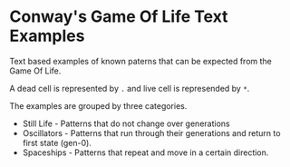 # Conway's Game Of Life Text Examples

Text based examples of known paterns that can be expected from the Game Of Life.

A dead cell is represented by `.` and live cell is represended by `*`.

The examples are grouped by three categories.

* Still Life - Patterns that do not change over generations
* Oscillators - Patterns that run through their generations and return to first state (gen-0).
* Spaceships - Patterns that repeat and move in a certain direction.
